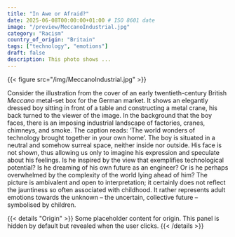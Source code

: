 ```yaml
---
title: "In Awe or Afraid?"
date: 2025-06-08T00:00:00+01:00 # ISO 8601 date
image: "/preview/MeccanoIndustrial.jpg"
category: "Racism"
country_of_origin: "Britain"
tags: ["technology", "emotions"]
draft: false
description: This photo shows ...
---
```


{{< figure src="/img/MeccanoIndustrial.jpg" >}}

Consider the illustration from the cover of an early twentieth-century British *Meccano* metal-set box for the German market. It shows an elegantly dressed boy sitting in front of a table and constructing a metal crane, his back turned to the viewer of the image. In the background that the boy faces, there is an imposing industrial landscape of factories, cranes, chimneys, and smoke. The caption reads: ‘The world wonders of technology brought together in your own home’. The boy is situated in a neutral and somehow surreal space, neither inside nor outside. His face is not shown, thus allowing us only to imagine his expression and speculate about his feelings. Is he inspired by the view that exemplifies technological potential? Is he dreaming of his own future as an engineer? Or is he perhaps overwhelmed by the complexity of the world lying ahead of him? The picture is ambivalent and open to interpretation; it certainly does not reflect the jauntiness so often associated with childhood. It rather represents adult emotions towards the unknown – the uncertain, collective future – symbolised by children.


{{< details "Origin" >}}
Some placeholder content for origin. This panel is hidden by default but revealed when the user clicks.
{{< /details >}}

